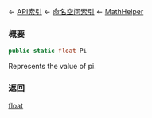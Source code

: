 ← [API索引](Api-Index) ← [命名空间索引](Namespace-Index) ← [MathHelper](VRageMath.MathHelper)

### 概要

```csharp
public static float Pi
```

Represents the value of pi.

### 返回

[float](https://docs.microsoft.com/en-us/dotnet/api/System.Single?view=netframework-4.6)

